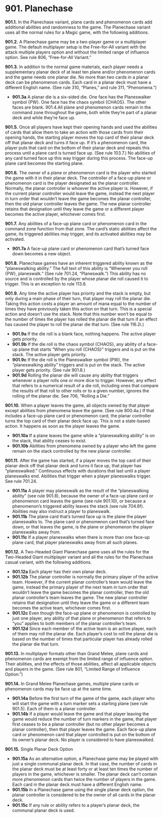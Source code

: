 # **901.** Planechase

**901.1.** In the Planechase variant, plane cards and phenomenon cards add additional abilities and randomness to the game. The Planechase variant uses all the normal rules for a Magic game, with the following additions.

**901.2.** A Planechase game may be a two-player game or a multiplayer game. The default multiplayer setup is the Free-for-All variant with the attack multiple players option and without the limited range of influence option. See rule 806, “Free-for-All Variant.”

**901.3.** In addition to the normal game materials, each player needs a supplementary planar deck of at least ten plane and/or phenomenon cards and the game needs one planar die. No more than two cards in a planar deck can be phenomenon cards. Each card in a planar deck must have a different English name. (See rule 310, “Planes,” and rule 311, “Phenomena.”)
+ **901.3a** A planar die is a six-sided die. One face has the Planeswalker symbol {PW}. One face has the chaos symbol {CHAOS}. The other faces are blank.
901.4.All plane and phenomenon cards remain in the command zone throughout the game, both while they’re part of a planar deck and while they’re face up.

**901.5.** Once all players have kept their opening hands and used the abilities of cards that allow them to take an action with those cards from their opening hands, the starting player moves the top card of their planar deck off that planar deck and turns it face up. If it’s a phenomenon card, the player puts that card on the bottom of their planar deck and repeats this process until a plane card is turned face up. (See rule 103.7.) No abilities of any card turned face up this way trigger during this process. The face-up plane card becomes the starting plane.

**901.6.** The owner of a plane or phenomenon card is the player who started the game with it in their planar deck. The controller of a face-up plane or phenomenon card is the player designated as the planar controller. Normally, the planar controller is whoever the active player is. However, if the current planar controller would leave the game, instead the next player in turn order that wouldn’t leave the game becomes the planar controller, then the old planar controller leaves the game. The new planar controller retains that designation until they leave the game or a different player becomes the active player, whichever comes first.

**901.7.** Any abilities of a face-up plane card or phenomenon card in the command zone function from that zone. The card’s static abilities affect the game, its triggered abilities may trigger, and its activated abilities may be activated.
+ **901.7a** A face-up plane card or phenomenon card that’s turned face down becomes a new object.

**901.8.** Planechase games have an inherent triggered ability known as the “planeswalking ability.” The full text of this ability is “Whenever you roll {PW}, planeswalk.” (See rule 701.24, “Planeswalk.”) This ability has no source and is controlled by the player whose planar die roll caused it to trigger. This is an exception to rule 113.8.

**901.9.** Any time the active player has priority and the stack is empty, but only during a main phase of their turn, that player may roll the planar die. Taking this action costs a player an amount of mana equal to the number of times they have previously taken this action on that turn. This is a special action and doesn’t use the stack. Note that this number won’t be equal to the number of times the player has rolled the planar die that turn if an effect has caused the player to roll the planar die that turn. (See rule 116.2i.)
+ **901.9a** If the die roll is a blank face, nothing happens. The active player gets priority.
+ **901.9b** If the die roll is the chaos symbol {CHAOS}, any ability of a face-up plane that starts “When you roll {CHAOS}” triggers and is put on the stack. The active player gets priority.
+ **901.9c** If the die roll is the Planeswalker symbol {PW}, the “planeswalking ability” triggers and is put on the stack. The active player gets priority. (See rule 901.8.)
+ **901.9d** Rolling the planar die will cause any ability that triggers whenever a player rolls one or more dice to trigger. However, any effect that refers to a numerical result of a die roll, including ones that compare the results of that roll to other rolls or to a given number, ignores the rolling of the planar die. See 706, “Rolling a Die.”

**901.10.** When a player leaves the game, all objects owned by that player except abilities from phenomena leave the game. (See rule 800.4a.) If that includes a face-up plane card or phenomenon card, the planar controller turns the top card of their planar deck face up. This is not a state-based action. It happens as soon as the player leaves the game.
+ **901.10a** If a plane leaves the game while a “planeswalking ability” is on the stack, that ability ceases to exist.
+ **901.10b** Abilities from phenomena owned by a player who left the game remain on the stack controlled by the new planar controller.

**901.11.** After the game has started, if a player moves the top card of their planar deck off that planar deck and turns it face up, that player has “planeswalked.” Continuous effects with durations that last until a player planeswalks end. Abilities that trigger when a player planeswalks trigger. See rule 701.24.
+ **901.11a** A player may planeswalk as the result of the “planeswalking ability” (see rule 901.8), because the owner of a face-up plane card or phenomenon card leaves the game (see rule 901.10), or because a phenomenon’s triggered ability leaves the stack (see rule 704.6f). Abilities may also instruct a player to planeswalk.
+ **901.11b** The plane card that’s turned face up is the plane the player planeswalks to. The plane card or phenomenon card that’s turned face down, or that leaves the game, is the plane or phenomenon the player planeswalks away from.
+ **901.11c** If a player planeswalks when there is more than one face-up plane card, that player planeswalks away from all such planes.

**901.12.** A Two-Headed Giant Planechase game uses all the rules for the Two-Headed Giant multiplayer variant and all the rules for the Planechase casual variant, with the following additions.
+ **901.12a** Each player has their own planar deck.
+ **901.12b** The planar controller is normally the primary player of the active team. However, if the current planar controller’s team would leave the game, instead the primary player of the next team in turn order that wouldn’t leave the game becomes the planar controller, then the old planar controller’s team leaves the game. The new planar controller retains that designation until they leave the game or a different team becomes the active team, whichever comes first.
+ **901.12c** Even though the face-up plane or phenomenon is controlled by just one player, any ability of that plane or phenomenon that refers to “you” applies to both members of the planar controller’s team.
+ **901.12d** Since each member of the active team is an active player, each of them may roll the planar die. Each player’s cost to roll the planar die is based on the number of times that particular player has already rolled the planar die that turn.

**901.13.** In multiplayer formats other than Grand Melee, plane cards and phenomenon cards are exempt from the limited range of influence option. Their abilities, and the effects of those abilities, affect all applicable objects and players in the game. (See rule 801, “Limited Range of Influence Option.”)

**901.14.** In Grand Melee Planechase games, multiple plane cards or phenomenon cards may be face up at the same time.
+ **901.14a** Before the first turn of the game of the game, each player who will start the game with a turn marker sets a starting plane (see rule 901.5). Each of them is a planar controller.
+ **901.14b** If a player would leave the game and that player leaving the game would reduce the number of turn markers in the game, that player first ceases to be a planar controller (but no other player becomes a planar controller), then that player leaves the game. Each face-up plane card or phenomenon card that player controlled is put on the bottom of its owner’s planar deck. No player is considered to have planeswalked.

**901.15.** Single Planar Deck Option
+ **901.15a** As an alternative option, a Planechase game may be played with just a single communal planar deck. In that case, the number of cards in the planar deck must be at least forty or at least ten times the number of players in the game, whichever is smaller. The planar deck can’t contain more phenomenon cards than twice the number of players in the game. Each card in the planar deck must have a different English name.
+ **901.15b** In a Planechase game using the single planar deck option, the planar controller is considered to be the owner of all cards in the planar deck.
+ **901.15c** If any rule or ability refers to a player’s planar deck, the communal planar deck is used.
